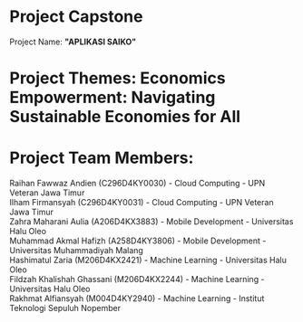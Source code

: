 # Project Capstone
Project Name: **"APLIKASI SAIKO"**
# Project Themes: **Economics Empowerment: Navigating Sustainable Economies for All**
# Project Team Members:				
Raihan Fawwaz Andien (C296D4KY0030) - Cloud Computing - UPN Veteran Jawa Timur		
Ilham Firmansyah (C296D4KY0031) - Cloud Computing - UPN Veteran Jawa Timur		
Zahra Maharani Aulia (A206D4KX3883) - Mobile Development - Universitas Halu Oleo		
Muhammad Akmal Hafizh (A258D4KY3806) - Mobile Development - Universitas Muhammadiyah Malang		
Hashimatul Zaria (M206D4KX2421) - Machine Learning - Universitas Halu Oleo		
Fildzah Khalishah Ghassani (M206D4KX2244) - Machine Learning - Universitas Halu Oleo		
Rakhmat Alfiansyah (M004D4KY2940) - Machine Learning -  Institut Teknologi Sepuluh Nopember 		
